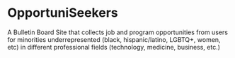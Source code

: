# OpportuniSeekers

A Bulletin Board Site that collects job and program opportunities from users for minorities underrepresented (black, hispanic/latino, LGBTQ+, women, etc) in different professional fields (technology, medicine, business, etc.)
